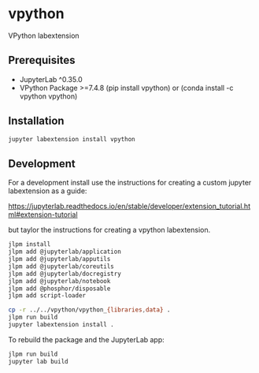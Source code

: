 # vpython

VPython labextension


## Prerequisites

* JupyterLab ^0.35.0
* VPython Package >=7.4.8     (pip install vpython) or (conda install -c vpython vpython)

## Installation

```bash
jupyter labextension install vpython
```

## Development

For a development install use the instructions for creating a custom jupyter labextension as a guide:

https://jupyterlab.readthedocs.io/en/stable/developer/extension_tutorial.html#extension-tutorial

but taylor the instructions for creating a vpython labextension.

```bash
jlpm install
jlpm add @jupyterlab/application
jlpm add @jupyterlab/apputils
jlpm add @jupyterlab/coreutils
jlpm add @jupyterlab/docregistry
jlpm add @jupyterlab/notebook
jlpm add @phosphor/disposable
jlpm add script-loader

cp -r ../../vpython/vpython_{libraries,data} .
jlpm run build
jupyter labextension install .
```

To rebuild the package and the JupyterLab app:

```bash
jlpm run build
jupyter lab build
```



